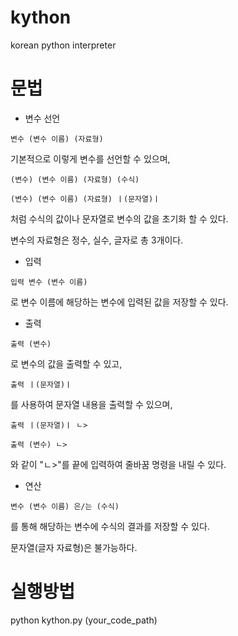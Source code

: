 # kython
 korean python interpreter




# 문법




* 변수 선언
```
변수 (변수 이름) (자료형)
```
기본적으로 이렇게 변수를 선언할 수 있으며,
```
(변수) (변수 이름) (자료형) (수식)

(변수) (변수 이름) (자료형) ㅣ(문자열)ㅣ
```
처럼 수식의 값이나 문자열로 변수의 값을 초기화 할 수 있다.

변수의 자료형은 정수, 실수, 글자로 총 3개이다.




* 입력
```
입력 변수 (변수 이름)
```
로 변수 이름에 해당하는 변수에 입력된 값을 저장할 수 있다.




* 출력
```
출력 (변수)
```
로 변수의 값을 출력할 수 있고,
```
출력 ㅣ(문자열)ㅣ
```
를 사용하여 문자열 내용을 출력할 수 있으며,
```
출력 ㅣ(문자열)ㅣ ㄴ>

출력 (변수) ㄴ>
```
와 같이 "ㄴ>"를 끝에 입력하여 줄바꿈 명령을 내릴 수 있다.




* 연산
```
변수 (변수 이름) 은/는 (수식)
```
를 통해 해당하는 변수에 수식의 결과를 저장할 수 있다.

문자열(글자 자료형)은 불가능하다.




# 실행방법
 python kython.py (your_code_path)
